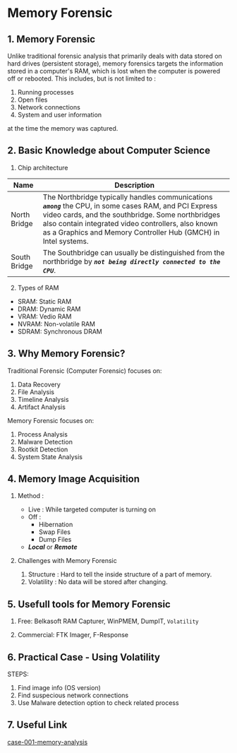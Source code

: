 # Memory Forensic
## 1. Memory Forensic
Unlike traditional forensic analysis that primarily deals with data stored on hard drives (persistent storage), memory forensics targets the information stored in a computer's RAM, which is lost when the computer is powered off or rebooted. This includes, but is not limited to : 
1. Running processes
2. Open files
3. Network connections
4. System and user information   

at the time the memory was captured.

## 2. Basic Knowledge about Computer Science
1. Chip architecture   

|Name|Description|
|-|-|
|North Bridge| The Northbridge typically handles communications ***`among`*** the CPU, in some cases RAM, and PCI Express video cards, and the southbridge. Some northbridges also contain integrated video controllers, also known as a Graphics and Memory Controller Hub (GMCH) in Intel systems. |
|South Bridge| The Southbridge can usually be distinguished from the northbridge by ***`not being directly connected to the CPU`***.|

2. Types of RAM
* SRAM: Static RAM
* DRAM: Dynamic RAM
* VRAM: Vedio RAM
* NVRAM: Non-volatile RAM
* SDRAM: Synchronous DRAM

## 3. Why Memory Forensic?
Traditional Forensic (Computer Forensic) focuses on:   
1. Data Recovery
2. File Analysis
3. Timeline Analysis
4. Artifact Analysis

Memory Forensic focuses on:    
1. Process Analysis
2. Malware Detection
3. Rootkit Detection
4. System State Analysis

## 4. Memory Image Acquisition
1. Method :   
    * Live : While targeted computer is turning on
    * Off : 
        * Hibernation
        * Swap Files
        * Dump Files
    * ***Local*** or ***Remote***

2. Challenges with Memory Forensic
    1. Structure : Hard to tell the inside structure of a part of memory.
    2. Volatility : No data will be stored after changing.

## 5. Usefull tools for Memory Forensic
1. Free: Belkasoft RAM Capturer, WinPMEM, DumpIT, `Volatility`

2. Commercial: FTK Imager, F-Response

## 6. Practical Case - Using Volatility
STEPS:  

1. Find image info (OS version)
2. Find suspecious network connections
3. Use Malware detection option to check related process

## 7. Useful Link
[case-001-memory-analysis](https://dfirmadness.com/case-001-memory-analysis/)

